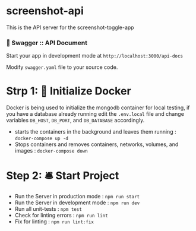 # screenshot-api

This is the API server for the screenshot-toggle-app

### 📗 Swagger :: API Document

Start your app in development mode at `http://localhost:3000/api-docs`

Modify `swagger.yaml` file to your source code.

# Strp 1: 🐳 Initialize Docker

Docker is being used to initialize the mongodb container for local testing, if you have a database already running edit the `.env.local` file and change variables `DB_HOST`, `DB_PORT`, and `DB_DATABASE` accordingly.

- starts the containers in the background and leaves them running : `docker-compose up -d`
- Stops containers and removes containers, networks, volumes, and images : `docker-compose down`

# Step 2: 🛎 Start Project

- Run the Server in production mode : `npm run start`
- Run the Server in development mode : `npm run dev`
- Run all unit-tests : `npm test`
- Check for linting errors : `npm run lint`
- Fix for linting : `npm run lint:fix` 
